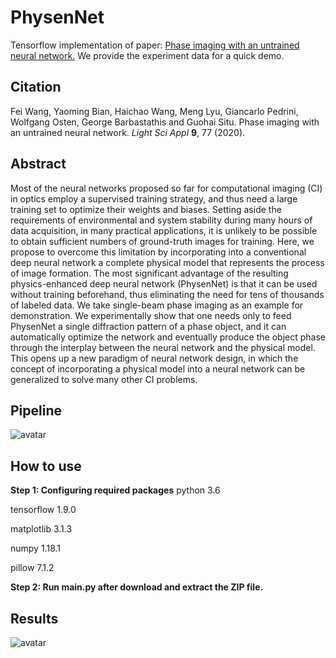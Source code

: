 # PhysenNet

Tensorflow implementation of paper: [Phase imaging with an untrained neural network.](https://www.nature.com/articles/s41377-020-0302-3) We provide the experiment data for a quick demo.

## Citation
Fei Wang, Yaoming Bian, Haichao Wang, Meng Lyu, Giancarlo Pedrini, Wolfgang Osten, George Barbastathis and Guohai Situ. Phase imaging with an untrained neural network. *Light Sci Appl* **9**, 77 (2020).

## Abstract
Most of the neural networks proposed so far for computational imaging (CI) in optics employ a supervised training strategy, and thus need a large training set to optimize their weights and biases. Setting aside the requirements of environmental and system stability during many hours of data acquisition, in many practical applications, it is unlikely to be possible to obtain sufficient numbers of ground-truth images for training. Here, we propose to overcome this limitation by incorporating into a conventional deep neural network a complete physical model that represents the process of image formation. The most significant advantage of the resulting physics-enhanced deep neural network (PhysenNet) is that it can be used without training beforehand, thus eliminating the need for tens of thousands of labeled data. We take single-beam phase imaging as an example for demonstration. We experimentally show that one needs only to feed PhysenNet a single diffraction pattern of a phase object, and it can automatically optimize the network and eventually produce the object phase through the interplay between the neural network and the physical model. This opens up a new paradigm of neural network design, in which the concept of incorporating a physical model into a neural network can be generalized to solve many other CI problems.

## Pipeline
![avatar](https://media.springernature.com/full/springer-static/image/art%3A10.1038%2Fs41377-020-0302-3/MediaObjects/41377_2020_302_Fig1_HTML.png?as=webp)

## How to use
**Step 1: Configuring required packages**
python 3.6

tensorflow 1.9.0

matplotlib 3.1.3

numpy 1.18.1

pillow 7.1.2

**Step 2: Run main.py after download and extract the ZIP file.**

## Results
![avatar](https://media.springernature.com/full/springer-static/image/art%3A10.1038%2Fs41377-020-0302-3/MediaObjects/41377_2020_302_Fig5_HTML.png?as=webp)



